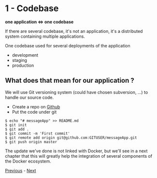 # 1 - Codebase

**one application <=> one codebase**

If there are several codebase, it's not an application, it's a distributed system containing multiple applications.

One codebase used for several deployments of the application
* development
* staging
* production

## What does that mean for our application ?

We will use Git versioning system (could have chosen subversion, ...) to handle our source code.

* Create a repo on [Github](https://github.com)
* Put the code under git

```
$ echo "# messageApp" >> README.md
$ git init
$ git add .
$ git commit -m 'First commit'
$ git remote add origin git@github.com:GITUSER/messageApp.git
$ git push origin master
```

The update we've done is not linked with Docker, but we'll see in a next chapter that this will greatly help the integration of several components of the Docker ecosystem.

[Previous](00_application.md) - [Next](02_dependencies.md)
